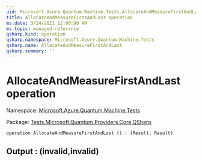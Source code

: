 ```yaml
---
uid: Microsoft.Azure.Quantum.Machine.Tests.AllocateAndMeasureFirstAndLast
title: AllocateAndMeasureFirstAndLast operation
ms.date: 3/24/2021 12:00:00 AM
ms.topic: managed-reference
qsharp.kind: operation
qsharp.namespace: Microsoft.Azure.Quantum.Machine.Tests
qsharp.name: AllocateAndMeasureFirstAndLast
qsharp.summary: ''
---
```


# AllocateAndMeasureFirstAndLast operation

Namespace: [Microsoft.Azure.Quantum.Machine.Tests](xref:Microsoft.Azure.Quantum.Machine.Tests)

Package: [Tests.Microsoft.Quantum.Providers.Core.QSharp](https://nuget.org/packages/Tests.Microsoft.Quantum.Providers.Core.QSharp)




```qsharp
operation AllocateAndMeasureFirstAndLast () : (Result, Result)
```


## Output : (__invalid<Result>__,__invalid<Result>__)

